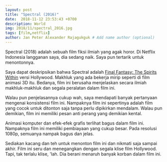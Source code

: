 ```yaml
---
layout: post
title: "Spectral (2016)"
date:  2018-11-12 23:53:43 +0700
description: World
img: 2018/11/spectral_2016.jpg
tags: [film,netflix]
author: Jan Peter Alexander Rajagukguk # Add name author (optional)
---
```


Spectral (2018) adalah sebuah film fiksi ilmiah yang agak horor. Di Netflix Indonesia langganan saya, dia sedang naik. Saya pun tertarik untuk menontonnya.

Saya dapat deskripsikan bahwa Spectral adalah [Final Fantasy: The Spirits Within](https://id.wikipedia.org/wiki/Final_Fantasy:_The_Spirits_Within) versi Hollywood. Makhluk yang ada bekerja mirip seperti di film animasi 3D itu. Bedanya, film ini berusaha menjelaskan secara ilmiah makhluk-makhluk dan segala peralatan dalam film ini.

Walau pun penjelasannya cukup wah, saya mendapati banyak pertanyaan mengenai konsistensi film ini. Nampaknya film ini sepertinya adalah film yang cocok untuk ditonton saja tanpa perlu dipikirkan mendalam. Walau pun demikian, film ini memiliki pesan anti perang yang demikian kental.

Animasi komputer dan efek-efek grafis terlihat bagus dalam film ini. Nampaknya film ini memiliki pembiayaan yang cukup besar. Pada resolusi 1080p, semuanya nampak bagus dan jelas.

Sediakan kacang dan teh untuk menonton film ini dan nikmati saja sampai akhir. Film ini seru dan menegangkan dengan segala klise film Hollywood. Tapi, tak terlalu klise, 'lah. Dia berani menaruh banyak korban dalam film ini.